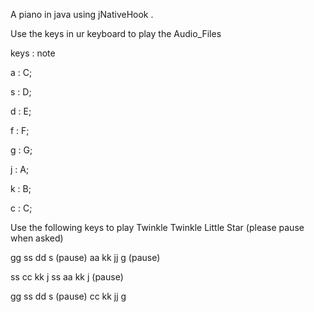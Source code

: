 A piano in java using jNativeHook .

Use the keys in ur  keyboard to play the Audio_Files

keys : note

a : C;

s : D;

d : E;

f : F;

g : G;

j : A;

k : B;

c : C;


Use the following keys to play Twinkle Twinkle Little Star (please pause when asked)

gg ss dd s (pause) aa kk jj g (pause)

ss cc kk j ss aa kk j (pause)

gg ss dd s (pause) cc kk jj  g
